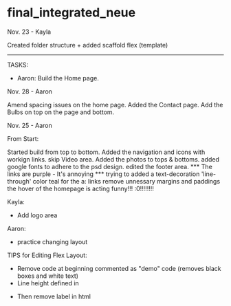 # final_integrated_neue

Nov. 23 - Kayla

Created folder structure + added scaffold flex (template)


------------------------------------------------------------

TASKS:

- Aaron: 
Build the Home page. 

Nov. 28 - Aaron 

Amend spacing issues on the home page.
Added the Contact page.
Add the Bulbs on top on the page and bottom. 


Nov. 25 - Aaron

From Start: 

Started build from top to bottom.
Added the navigation and icons with workign links.
skip Video area.
Added the photos to tops & bottoms.
added google fonts to adhere to the psd design.
edited the footer area. 
*** The links are purple - It's annoying *** 
trying to added a text-decoration 'line-through' color teal for the a: links
remove unnessary margins and paddings
the hover of the homepage is acting funny!!! :0!!!!!!!! 


Kayla: 
- Add logo area

Aaron: 
- practice changing layout

TIPS for Editing Flex Layout:

- Remove code at beginning commented as "demo" code (removes black boxes and white text)
- Line height defined in <p>
- Then remove label in html